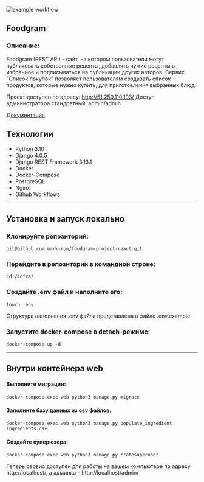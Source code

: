 ![example workflow](https://github.com/mark-rom/yamdb_final/actions/workflows/foodgram_workflow.yml/badge.svg)

## Foodgram ##
### Описание: ###

Foodgram (REST API) - сайт, на котором пользователи могут публиковать собственные рецепты, добавлять чужие рецепты в избранное и подписываться на публикации других авторов. Сервис "Список покупок" позволяет пользователям создавать список продуктов, которые нужно купить, для приготовления выбранных блюд.

Проект доступен по адресу: http://51.250.110.193/
Доступ администратора стандратный: admin/admin

[Документация](http://51.250.110.193/docs/)

## Технологии ##
- Python 3.10
- Django 4.0.5
- Django REST Framework 3.13.1
- Docker
- Docker-Compose
- PostgreSQL
- Nginx
- Github Workflows
____

## Установка и запуск локально ##

### Клонируйте репозиторий: ###
    git@github.com:mark-rom/foodgram-project-react.git

### Перейдите в репозиторий в командной строке: ###
    cd /infra/

### Создайте .env файл и наполните его: ###
    touch .env
Структура наполнения .env файла представлена в файле .env.example

### Запустите docker-compose в detach-режиме: ###
    docker-compose up -d
____

## Внутри контейнера web ##

#### Выполните миграции: ####
    docker-compose exec web python3 manage.py migrate
  
#### Заполните базу данных из csv файлов: ####
    docker-compose exec web python3 manage.py populate_ingredient ingredients.csv
  
#### Создайте суперюзера: ####
    docker-compose exec web python3 manage.py cratesuperuser

Теперь сервис доступен для работы на вашем компьютере по адресу http://localhost/, а админка – http://localhost/admin/
